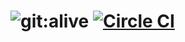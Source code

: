 # ![git:alive](http://i.imgur.com/6TkBvs9.png) [![Circle CI](https://circleci.com/gh/dgellow/gitalive.svg?style=svg)](https://circleci.com/gh/dgellow/gitalive)

